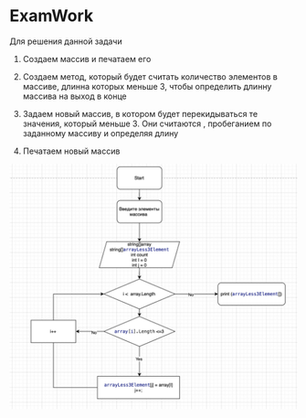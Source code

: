 # ExamWork
Для решения данной задачи


1. Создаем массив и печатаем его 

2. Создаем метод, который будет считать количество элементов в массиве, длинна которых меньше 3, чтобы определить длинну массива на выход в конце 

3. Задаем новый массив, в котором будет перекидываться те значения, который меньше 3. Они считаются , пробеганием по заданному массиву и определяя длину

4. Печатаем новый массив

![Алгоритм](algotitm.jpg)